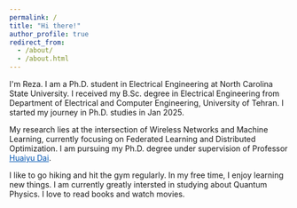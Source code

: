 ```yaml
---
permalink: /
title: "Hi there!"
author_profile: true
redirect_from: 
  - /about/
  - /about.html
---
```


I'm Reza. I am a Ph.D. student in Electrical Engineering at North Carolina State University. I received my B.Sc. degree in Electrical Engineering from Department of Electrical and Computer Engineering, University of Tehran. I started my journey in Ph.D. studies in Jan 2025.

My research lies at the intersection of Wireless Networks and Machine Learning, currently focusing on Federated Learning and Distributed Optimization. I am pursuing my Ph.D. degree under supervision of Professor <a href="https://hdai.wordpress.ncsu.edu/" style="color: #0056b3;">Huaiyu Dai</a>. 

I like to go hiking and hit the gym regularly. In my free time, I enjoy learning new things. I am currently greatly intersted in studying about Quantum Physics. I love to read books and watch movies.
